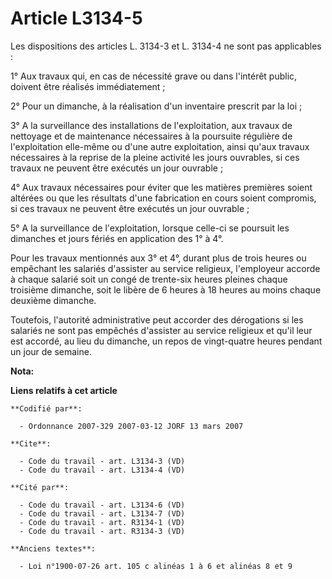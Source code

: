 # Article L3134-5

Les dispositions des articles L. 3134-3 et L. 3134-4 ne sont pas applicables :

1° Aux travaux qui, en cas de nécessité grave ou dans l'intérêt public, doivent être réalisés immédiatement ;

2° Pour un dimanche, à la réalisation d'un inventaire prescrit par la loi ;

3° A la surveillance des installations de l'exploitation, aux travaux de nettoyage et de maintenance nécessaires à la
poursuite régulière de l'exploitation elle-même ou d'une autre exploitation, ainsi qu'aux travaux nécessaires à la reprise de
la pleine activité les jours ouvrables, si ces travaux ne peuvent être exécutés un jour ouvrable ;

4° Aux travaux nécessaires pour éviter que les matières premières soient altérées ou que les résultats d'une fabrication en
cours soient compromis, si ces travaux ne peuvent être exécutés un jour ouvrable ;

5° A la surveillance de l'exploitation, lorsque celle-ci se poursuit les dimanches et jours fériés en application des 1° à
4°.

Pour les travaux mentionnés aux 3° et 4°, durant plus de trois heures ou empêchant les salariés d'assister au service
religieux, l'employeur accorde à chaque salarié soit un congé de trente-six heures pleines chaque troisième dimanche, soit le
libère de 6 heures à 18 heures au moins chaque deuxième dimanche.

Toutefois, l'autorité administrative peut accorder des dérogations si les salariés ne sont pas empêchés d'assister au service
religieux et qu'il leur est accordé, au lieu du dimanche, un repos de vingt-quatre heures pendant un jour de semaine.

**Nota:**



**Liens relatifs à cet article**

	**Codifié par**:

	  - Ordonnance 2007-329 2007-03-12 JORF 13 mars 2007

	**Cite**:

	  - Code du travail - art. L3134-3 (VD)
	  - Code du travail - art. L3134-4 (VD)

	**Cité par**:

	  - Code du travail - art. L3134-6 (VD)
	  - Code du travail - art. L3134-7 (VD)
	  - Code du travail - art. R3134-1 (VD)
	  - Code du travail - art. R3134-3 (VD)

	**Anciens textes**:

	  - Loi n°1900-07-26 art. 105 c alinéas 1 à 6 et alinéas 8 et 9
